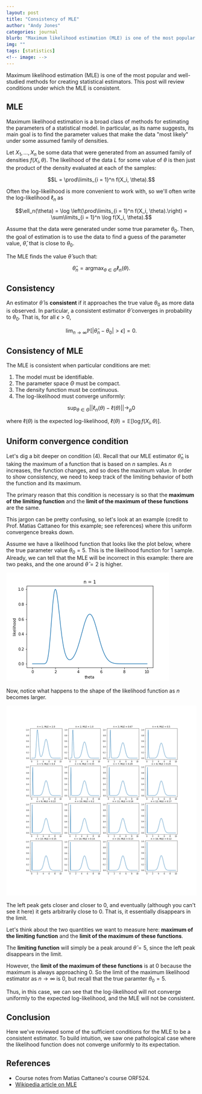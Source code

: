```yaml
---
layout: post
title: "Consistency of MLE"
author: "Andy Jones"
categories: journal
blurb: "Maximum likelihood estimation (MLE) is one of the most popular and well-studied methods for creating statistical estimators. This post will review conditions under which the MLE is consistent."
img: ""
tags: [statistics]
<!-- image: -->
---
```


Maximum likelihood estimation (MLE) is one of the most popular and well-studied methods for creating statistical estimators. This post will review conditions under which the MLE is consistent.

## MLE

Maximum likelihood estimation is a broad class of methods for estimating the parameters of a statistical model. In particular, as its name suggests, its main goal is to find the parameter values that make the data "most likely" under some assumed family of densities.

Let $X_1, \dots, X_n$ be some data that were generated from an assumed family of densities $f(X_i, \theta)$. The likelihood of the data $L$ for some value of $\theta$ is then just the product of the density evaluated at each of the samples:

$$L = \prod\limits_{i = 1}^n f(X_i, \theta).$$

Often the log-likelihood is more convenient to work with, so we'll often write the log-likelihood $\ell_n$ as 

$$\ell_n(\theta) = \log \left(\prod\limits_{i = 1}^n f(X_i, \theta).\right) = \sum\limits_{i = 1}^n \log f(X_i, \theta).$$

Assume that the data were generated under some true parameter $\theta_0$. Then, the goal of estimation is to use the data to find a guess of the parameter value, $\hat{\theta}$, that is close to $\theta_0$. 

The MLE finds the value $\hat{\theta}$ such that:


$$\hat{\theta}_n = \text{arg}\max_{\theta \in \Theta} \ell_n(\theta).$$

## Consistency

An estimator $\hat{\theta}$ is **consistent** if it approaches the true value $\theta_0$ as more data is observed. In particular, a consistent estimator $\hat{\theta}$ converges in probability to $\theta_0$. That is, for all $\epsilon > 0$,

$$\lim_{n \to \infty} \mathbb{P} \left[ |\hat{\theta}_n - \theta_0|  > \epsilon \right] = 0.$$


## Consistency of MLE

The MLE is consistent when particular conditions are met:

1. The model must be identifiable.
2. The parameter space $\Theta$ must be compact.
3. The density function must be continuous.
4. The log-likelihood must converge uniformly:

$$\sup_{\theta \in \Theta} ||\ell_n(\theta) - \ell(\theta)|| \to_p 0$$

where $\ell(\theta)$ is the expected log-likelihood, $\ell(\theta) = \mathbb{E}[\log f(X_i, \theta)].$


## Uniform convergence condition

Let's dig a bit deeper on condition (4). Recall that our MLE estimator $\hat{\theta}_n$ is taking the maximum of a function that is based on $n$ samples. As $n$ increases, the function changes, and so does the maximum value. In order to show consistency, we need to keep track of the limiting behavior of both the function and its maximum.

The primary reason that this condition is necessary is so that the **maximum of the limiting function** and the **limit of the maximum of these functions** are the same.

This jargon can be pretty confusing, so let's look at an example (credit to Prof. Matias Cattaneo for this example; see references) where this uniform convergence breaks down.

Assume we have a likelihood function that looks like the plot below, where the true parameter value $\theta_0 = 5$. This is the likelihood function for $1$ sample. Already, we can tell that the MLE will be incorrect in this example: there are two peaks, and the one around $\hat{\theta} = 2$ is higher.

![basic](/assets/basic_example.png)

Now, notice what happens to the shape of the likelihood function as $n$ becomes larger.

![tiled](/assets/tiled_example.png)

The left peak gets closer and closer to $0$, and eventually (although you can't see it here) it gets arbitrarily close to $0$. That is, it essentially disappears in the limit.

Let's think about the two quantities we want to measure here: **maximum of the limiting function** and the **limit of the maximum of these functions**.

The **limiting function** will simply be a peak around $\hat{\theta} = 5$, since the left peak disappears in the limit.

However, the **limit of the maximum of these functions** is at $0$ because the maximum is always approaching $0$. So the limit of the maximum likelihood estimator as $n \to \infty$ is $0$, but recall that the true paramter $\theta_0 = 5$.

Thus, in this case, we can see that the log-likelihood will not converge uniformly to the expected log-likelihood, and the MLE will not be consistent.

## Conclusion

Here we've reviewed some of the sufficient conditions for the MLE to be a consistent estimator. To build intuition, we saw one pathological case where the likelihood function does not converge uniformly to its expectation.

## References

- Course notes from Matias Cattaneo's course ORF524.
- [Wikipedia article on MLE](https://www.wikiwand.com/en/Maximum_likelihood_estimation#/Consistency)

